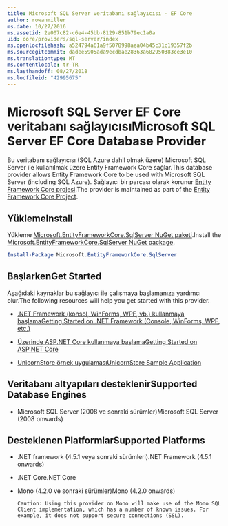 ```yaml
---
title: Microsoft SQL Server veritabanı sağlayıcısı - EF Core
author: rowanmiller
ms.date: 10/27/2016
ms.assetid: 2e007c82-c6e4-45bb-8129-851b79ec1a0a
uid: core/providers/sql-server/index
ms.openlocfilehash: a524794a61a9f5078998aea04b45c31c19357f2b
ms.sourcegitcommit: dadee5905ada9ecdbae28363a682950383ce3e10
ms.translationtype: MT
ms.contentlocale: tr-TR
ms.lasthandoff: 08/27/2018
ms.locfileid: "42995675"
---
```

# <a name="microsoft-sql-server-ef-core-database-provider"></a><span data-ttu-id="e719e-102">Microsoft SQL Server EF Core veritabanı sağlayıcısı</span><span class="sxs-lookup"><span data-stu-id="e719e-102">Microsoft SQL Server EF Core Database Provider</span></span>

<span data-ttu-id="e719e-103">Bu veritabanı sağlayıcısı (SQL Azure dahil olmak üzere) Microsoft SQL Server ile kullanılmak üzere Entity Framework Core sağlar.</span><span class="sxs-lookup"><span data-stu-id="e719e-103">This database provider allows Entity Framework Core to be used with Microsoft SQL Server (including SQL Azure).</span></span> <span data-ttu-id="e719e-104">Sağlayıcı bir parçası olarak korunur [Entity Framework Core projesi](https://github.com/aspnet/EntityFrameworkCore).</span><span class="sxs-lookup"><span data-stu-id="e719e-104">The provider is maintained as part of the [Entity Framework Core Project](https://github.com/aspnet/EntityFrameworkCore).</span></span>

## <a name="install"></a><span data-ttu-id="e719e-105">Yükleme</span><span class="sxs-lookup"><span data-stu-id="e719e-105">Install</span></span>

<span data-ttu-id="e719e-106">Yükleme [Microsoft.EntityFrameworkCore.SqlServer NuGet paketi](https://www.nuget.org/packages/Microsoft.EntityFrameworkCore.SqlServer/).</span><span class="sxs-lookup"><span data-stu-id="e719e-106">Install the [Microsoft.EntityFrameworkCore.SqlServer NuGet package](https://www.nuget.org/packages/Microsoft.EntityFrameworkCore.SqlServer/).</span></span>

``` powershell
Install-Package Microsoft.EntityFrameworkCore.SqlServer
```

## <a name="get-started"></a><span data-ttu-id="e719e-107">Başlarken</span><span class="sxs-lookup"><span data-stu-id="e719e-107">Get Started</span></span>

<span data-ttu-id="e719e-108">Aşağıdaki kaynaklar bu sağlayıcı ile çalışmaya başlamanıza yardımcı olur.</span><span class="sxs-lookup"><span data-stu-id="e719e-108">The following resources will help you get started with this provider.</span></span>
* [<span data-ttu-id="e719e-109">.NET Framework (konsol, WinForms, WPF, vb.) kullanmaya başlama</span><span class="sxs-lookup"><span data-stu-id="e719e-109">Getting Started on .NET Framework (Console, WinForms, WPF, etc.)</span></span>](../../get-started/full-dotnet/index.md)

* [<span data-ttu-id="e719e-110">Üzerinde ASP.NET Core kullanmaya başlama</span><span class="sxs-lookup"><span data-stu-id="e719e-110">Getting Started on ASP.NET Core</span></span>](../../get-started/aspnetcore/index.md)

* [<span data-ttu-id="e719e-111">UnicornStore örnek uygulaması</span><span class="sxs-lookup"><span data-stu-id="e719e-111">UnicornStore Sample Application</span></span>](https://github.com/rowanmiller/UnicornStore/tree/master/UnicornStore)

## <a name="supported-database-engines"></a><span data-ttu-id="e719e-112">Veritabanı altyapıları desteklenir</span><span class="sxs-lookup"><span data-stu-id="e719e-112">Supported Database Engines</span></span>

* <span data-ttu-id="e719e-113">Microsoft SQL Server (2008 ve sonraki sürümler)</span><span class="sxs-lookup"><span data-stu-id="e719e-113">Microsoft SQL Server (2008 onwards)</span></span>

## <a name="supported-platforms"></a><span data-ttu-id="e719e-114">Desteklenen Platformlar</span><span class="sxs-lookup"><span data-stu-id="e719e-114">Supported Platforms</span></span>

* <span data-ttu-id="e719e-115">.NET framework (4.5.1 veya sonraki sürümleri)</span><span class="sxs-lookup"><span data-stu-id="e719e-115">.NET Framework (4.5.1 onwards)</span></span>

* <span data-ttu-id="e719e-116">.NET Core</span><span class="sxs-lookup"><span data-stu-id="e719e-116">.NET Core</span></span>

* <span data-ttu-id="e719e-117">Mono (4.2.0 ve sonraki sürümler)</span><span class="sxs-lookup"><span data-stu-id="e719e-117">Mono (4.2.0 onwards)</span></span>

      Caution: Using this provider on Mono will make use of the Mono SQL Client implementation, which has a number of known issues. For example, it does not support secure connections (SSL).
